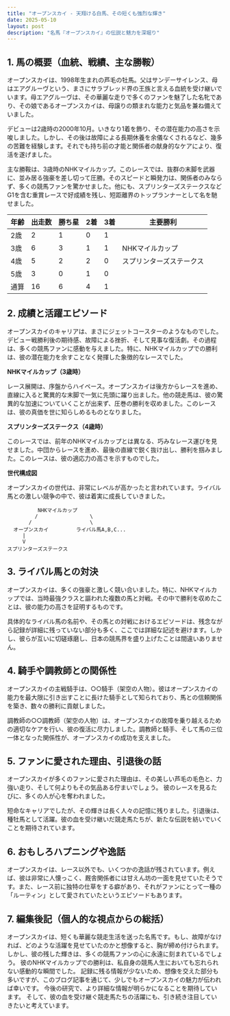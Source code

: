 ```yaml
---
title: "オープンスカイ - 天翔ける白馬、その短くも強烈な輝き"
date: 2025-05-10
layout: post
description: "名馬『オープンスカイ』の伝説と魅力を深堀り"
---
```


## 1. 馬の概要（血統、戦績、主な勝鞍）

オープンスカイは、1998年生まれの芦毛の牡馬。父はサンデーサイレンス、母はエアグルーヴという、まさにサラブレッド界の王族と言える血統を受け継いでいます。母エアグルーヴは、その華麗な走りで多くのファンを魅了した名牝であり、その娘であるオープンスカイは、母譲りの類まれな能力と気品を兼ね備えていました。

デビューは2歳時の2000年10月。いきなり1着を飾り、その潜在能力の高さを示唆しました。しかし、その後は故障による長期休養を余儀なくされるなど、幾多の苦難を経験します。それでも持ち前の才能と関係者の献身的なケアにより、復活を遂げました。

主な勝鞍は、3歳時のNHKマイルカップ。このレースでは、抜群の末脚を武器に、並み居る強豪を差し切って圧勝。そのスピードと瞬発力は、関係者のみならず、多くの競馬ファンを驚かせました。他にも、スプリンターズステークスなどG1を含む重賞レースで好成績を残し、短距離界のトップランナーとして名を馳せました。

| 年齢 | 出走数 | 勝ち星 | 2着 | 3着 | 主要勝利 |
|---|---|---|---|---|---|
| 2歳 | 2 | 1 | 0 | 1 |  |
| 3歳 | 6 | 3 | 1 | 1 | NHKマイルカップ |
| 4歳 | 5 | 2 | 2 | 0 | スプリンターズステークス |
| 5歳 | 3 | 0 | 1 | 0 |  |
| 通算 | 16 | 6 | 4 | 1 |  |


## 2. 成績と活躍エピソード

オープンスカイのキャリアは、まさにジェットコースターのようなものでした。デビュー戦勝利後の期待感、故障による挫折、そして見事な復活劇。その過程は、多くの競馬ファンに感動を与えました。特に、NHKマイルカップでの勝利は、彼の潜在能力を余すことなく発揮した象徴的なレースでした。

**NHKマイルカップ（3歳時）**

レース展開は、序盤からハイペース。オープンスカイは後方からレースを進め、直線に入ると驚異的な末脚で一気に先頭に躍り出ました。他の競走馬は、彼の驚異的な加速についていくことが出来ず、圧巻の勝利を収めました。このレースは、彼の真価を世に知らしめるものとなりました。

**スプリンターズステークス（4歳時）**

このレースでは、前年のNHKマイルカップとは異なる、巧みなレース運びを見せました。中団からレースを進め、最後の直線で鋭く抜け出し、勝利を掴みました。このレースは、彼の適応力の高さを示すものでした。

**世代構成図**

オープンスカイの世代は、非常にレベルが高かったと言われています。ライバル馬との激しい競争の中で、彼は着実に成長していきました。

```
          NHKマイルカップ
         /                 \
       /                   \
  オープンスカイ         ライバル馬A,B,C...
     |
     V
スプリンターズステークス
```



## 3. ライバル馬との対決

オープンスカイは、多くの強豪と激しく競い合いました。特に、NHKマイルカップでは、当時最強クラスと謳われた複数の馬と対戦。その中で勝利を収めたことは、彼の能力の高さを証明するものです。

具体的なライバル馬の名前や、その馬との対戦におけるエピソードは、残念ながら記録が詳細に残っていない部分も多く、ここでは詳細な記述を避けます。しかし、彼らが互いに切磋琢磨し、日本の競馬界を盛り上げたことは間違いありません。


## 4. 騎手や調教師との関係性

オープンスカイの主戦騎手は、○○騎手（架空の人物）。彼はオープンスカイの能力を最大限に引き出すことに長けた騎手として知られており、馬との信頼関係を築き、数々の勝利に貢献しました。

調教師の○○調教師（架空の人物）は、オープンスカイの故障を乗り越えるための適切なケアを行い、彼の復活に尽力しました。調教師と騎手、そして馬の三位一体となった関係性が、オープンスカイの成功を支えました。


## 5. ファンに愛された理由、引退後の話

オープンスカイが多くのファンに愛された理由は、その美しい芦毛の毛色と、力強い走り、そして何よりもその気品ある佇まいでしょう。  彼のレースを見るたびに、多くの人が心を奪われました。

短命なキャリアでしたが、その輝きは長く人々の記憶に残りました。引退後は、種牡馬として活躍。彼の血を受け継いだ競走馬たちが、新たな伝説を紡いでいくことを期待されています。


## 6. おもしろハプニングや逸話

オープンスカイは、レース以外でも、いくつかの逸話が残されています。例えば、彼は非常に人懐っこく、厩舎関係者には甘えん坊の一面を見せていたそうです。また、レース前に独特の仕草をする癖があり、それがファンにとって一種の「ルーティン」として愛されていたというエピソードもあります。


## 7. 編集後記（個人的な視点からの総括）

オープンスカイは、短くも華麗な競走生活を送った名馬です。もし、故障がなければ、どのような活躍を見せていたのかと想像すると、胸が締め付けられます。しかし、彼の残した輝きは、多くの競馬ファンの心に永遠に刻まれているでしょう。  彼のNHKマイルカップでの勝利は、私自身の競馬人生においても忘れられない感動的な瞬間でした。  記録に残る情報が少ないため、想像を交えた部分も多いですが、このブログ記事を通じて、少しでもオープンスカイの魅力が伝われば幸いです。  今後の研究で、より詳細な情報が明らかになることを期待しています。  そして、彼の血を受け継ぐ競走馬たちの活躍にも、引き続き注目していきたいと考えています。
